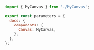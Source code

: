```js filename=".storybook/preview.js" renderer="common" language="js"
import { MyCanvas } from './MyCanvas';

export const parameters = {
  docs: {
    components: {
      Canvas: MyCanvas,
    },
  },
};
```
